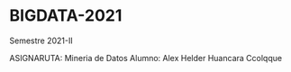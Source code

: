 # BIGDATA-2021
Semestre 2021-II

ASIGNARUTA: Mineria de Datos
Alumno: Alex Helder Huancara Ccolqque

